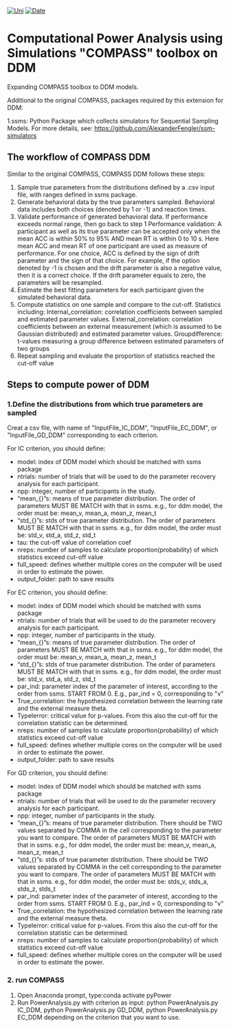 [![Uni](https://img.shields.io/badge/University-Ghent%20University-brightgreen)](https://img.shields.io/badge/University-Ghent%20University-brightgreen)
[![Date](https://img.shields.io/badge/Last%20update-2023-yellow)](https://img.shields.io/badge/Last%20update-2023-yellow)

# Computational Power Analysis using Simulations "COMPASS" toolbox on DDM

Expanding COMPASS toolbox to DDM models.

Additional to the original COMPASS, packages required by this extension for DDM: 

1.ssms: Python Package which collects simulators for Sequential Sampling Models.
For more details, see: https://github.com/AlexanderFengler/ssm-simulators

## The workflow of COMPASS DDM

Similar to the original COMPASS, COMPASS DDM follows these steps:

1. Sample true parameters from the distributions defined by a .csv input file, with ranges defined in ssms package.
2. Generate behavioral data by the true parameters sampled. Behavioral data includes both choices (denoted by 1 or -1) and reaction times.
3. Validate performance of generated behavioral data. If performance exceeds normal range, then go back to step 1
   Performance validation:
    A participant as well as its true parameter can be accepted only when the mean ACC is within 50% to 95% AND mean RT is within 0 to 10 s.
    Here mean ACC and mean RT of one participant are used as measure of performance. For one choice, ACC is defined by the sign of drift parameter and the sign of that choice. For example, if the option denoted by -1 is chosen and the drift parameter is also a negative value, then it is a correct choice. If the drift parameter equals to zero, the parameters will be resampled.
5. Estimate the best fitting parameters for each participant given the simulated behavioral data.
6. Compute statistics on one sample and compare to the cut-off. Statistics including:
  Internal_correlation: correlation coefficients between sampled and estimated parameter values.
  External_correlation: correlation coefficients between an external measurement (which is assumed to be Gaussian distributed) and estimated parameter values.
  Groupdifference: t-values measuring a group difference between estimated parameters of two groups
7. Repeat sampling and evaluate the proportion of statistics reached the cut-off value

## Steps to compute power of DDM
###  1.Define the distributions from which true parameters are sampled
Creat a csv file, with name of "InputFile_IC_DDM", "InputFile_EC_DDM", or "InputFile_GD_DDM" corresponding to each criterion.

For IC criterion, you should define:
  * model: index of DDM model which should be matched with ssms package
  * ntrials: number of trials that will be used to do the parameter recovery analysis for each participant.
  * npp: integer, number of participants in the study.
  * “mean_{}”s: means of true parameter distribution. The order of parameters MUST BE MATCH with that in ssms. e.g., for ddm model, the order must be: mean_v, mean_a, mean_z, mean_t
  * “std_{}”s: stds of true parameter distribution. The order of parameters MUST BE MATCH with that in ssms. e.g., for ddm model, the order must be: std_v, std_a, std_z, std_t
  * tau: the cut-off value of correlation coef
  * nreps: number of samples to calculate proportion(probability) of which statistics exceed cut-off value
  * full_speed: defines whether multiple cores on the computer will be used in order to estimate the power.
  * output_folder: path to save results

For EC criterion, you should define:
  * model: index of DDM model which should be matched with ssms package
  * ntrials: number of trials that will be used to do the parameter recovery analysis for each participant.
  * npp: integer, number of participants in the study.
  * “mean_{}”s: means of true parameter distribution. The order of parameters MUST BE MATCH with that in ssms. e.g., for ddm model, the order must be: mean_v, mean_a, mean_z, mean_t
  * “std_{}”s: stds of true parameter distribution. The order of parameters MUST BE MATCH with that in ssms. e.g., for ddm model, the order must be: std_v, std_a, std_z, std_t
  * par_ind: parameter index of the parameter of interest, according to the order from ssms. START FROM 0. E.g., par_ind = 0, corresponding to "v"
  * True_correlation: the hypothesized correlation between the learning rate and the external measure theta.   
  * TypeIerror: critical value for p-values. From this also the cut-off for the correlation statistic can be determined.
  * nreps: number of samples to calculate proportion(probability) of which statistics exceed cut-off value
  * full_speed: defines whether multiple cores on the computer will be used in order to estimate the power.
  * output_folder: path to save results

For GD criterion, you should define:
  * model: index of DDM model which should be matched with ssms package
  * ntrials: number of trials that will be used to do the parameter recovery analysis for each participant.
  * npp: integer, number of participants in the study.
  * “mean_{}”s: means of true parameter distribution. There should be TWO values separated by COMMA in the cell corresponding to the parameter you want to compare. The order of parameters MUST BE MATCH with that in ssms. e.g., for ddm model, the order must be: mean_v, mean_a, mean_z, mean_t
  * “std_{}”s: stds of true parameter distribution. There should be TWO values separated by COMMA in the cell corresponding to the parameter you want to compare. The order of parameters MUST BE MATCH with that in ssms. e.g., for ddm model, the order must be: stds_v, stds_a, stds_z, stds_t
  * par_ind: parameter index of the parameter of interest, according to the order from ssms. START FROM 0. E.g., par_ind = 0, corresponding to "v"
  * True_correlation: the hypothesized correlation between the learning rate and the external measure theta.   
  * TypeIerror: critical value for p-values. From this also the cut-off for the correlation statistic can be determined.
  * nreps: number of samples to calculate proportion(probability) of which statistics exceed cut-off value
  * full_speed: defines whether multiple cores on the computer will be used in order to estimate the power.

### 2. run COMPASS
1. Open Anaconda prompt, type:conda activate pyPower
2. Run PowerAnalysis.py with criterion as input: python PowerAnalysis.py IC_DDM, python PowerAnalysis.py GD_DDM, python PowerAnalysis.py EC_DDM depending on the criterion that you want to use.



